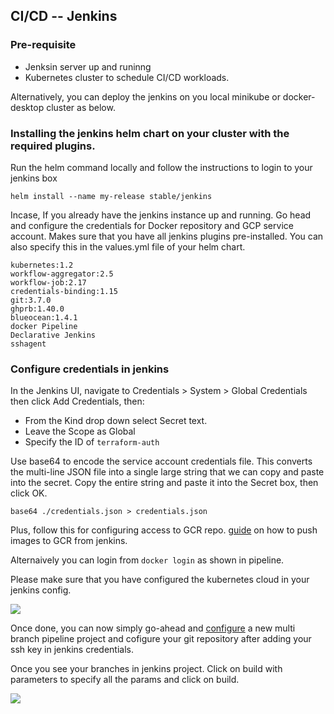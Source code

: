## CI/CD -- Jenkins

### Pre-requisite

- Jenksin server up and runinng
- Kubernetes cluster to schedule CI/CD workloads.

Alternatively, you can deploy the jenkins on you local minikube or docker-desktop cluster as below.

### Installing the jenkins helm chart on your cluster with the required plugins.

Run the helm command locally and follow the instructions to login to your jenkins box

`helm install --name my-release stable/jenkins`

Incase, If you already have the jenkins instance up and running. Go head and configure the credentials for Docker repository and GCP service account.
Makes sure that you have all jenkins plugins pre-installed. You can also specify this in the values.yml file of your helm chart.
```
kubernetes:1.2
workflow-aggregator:2.5
workflow-job:2.17
credentials-binding:1.15
git:3.7.0
ghprb:1.40.0
blueocean:1.4.1
docker Pipeline
Declarative Jenkins
sshagent
```

### Configure credentials in jenkins
In the Jenkins UI, navigate to Credentials > System > Global Credentials then click Add Credentials, then:
- From the Kind drop down select Secret text.
- Leave the Scope as Global
- Specify the ID of `terraform-auth`

Use base64 to encode the service account credentials file. This converts the multi-line JSON file into a single large string that we can copy and paste into the secret.
Copy the entire string and paste it into the Secret box, then click OK.

`base64 ./credentials.json > credentials.json`

Plus, follow this for configuring access to GCR repo. [guide](https://medium.com/google-cloud/how-to-push-docker-image-to-google-container-registry-gcr-through-jenkins-job-52b9d5ce9f7f) on how to push images to GCR from jenkins.

Alternaively you can login from `docker login` as shown in pipeline.

Please make sure that you have configured the kubernetes cloud in your jenkins config.

![](https://github.com/singhsurjeet/jenkins-terraform-gke-flask/blob/develop/images/k8scloud.png)

Once done, you can now simply go-ahead and [configure](https://github.com/gitbucket/gitbucket/wiki/Setup-Jenkins-Multibranch-Pipeline-and-Organization) a new multi branch pipeline project and cofigure your git repository after adding your ssh key in jenkins credentials.

Once you see your branches in jenkins project. Click on build with parameters to specify all the params and click on build.

![](https://github.com/singhsurjeet/jenkins-terraform-gke-flask/blob/develop/images/Picture2.png)










